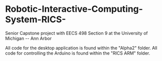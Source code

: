 # Robotic-Interactive-Computing-System-RICS-
Senior Capstone project with EECS 498 Section 9 at the University of Michigan -- Ann Arbor

All code for the desktop application is found within the "Alpha2" folder.
All code for controlling the Arduino is found within the "RICS ARM" folder.

